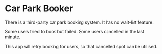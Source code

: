 # Car Park Booker

<p>There is a third-party car park booking system. It has no wait-list feature.</p>
<p>Some users tried to book but failed. Some users cancelled in the last minute.</p>
<p>This app will retry booking for users, so that cancelled spot can be utilised.</p>
